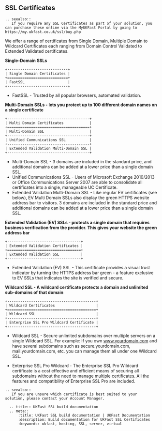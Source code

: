 ## SSL Certificates
```eval_rst
.. seealso::
   If you require any SSL Certificates as part of your solution, you can purchase these online via the MyUKFast Portal by going to https://my.ukfast.co.uk/ssl/buy.php 
```
We offer a range of certificates from Single Domain, Multiple Domain to Wildcard Certificates each ranging from Domain Control Validated to Extended Validated certificates.

**Single-Domain SSLs**
```eval_rst
+----------------------------+
| Single Domain Certificates |
+============================+
| FastSSL                    |
+----------------------------+

```
- FastSSL - Trusted by all popular browsers, automated validation.

**Multi-Domain SSLs - lets you protect up to 100 different domain names on a single certificate**
```eval_rst
+--------------------------------------+
| Multi Domain Certificates            |
+======================================+
| Multi-Domain SSL                     |
+--------------------------------------+
| Unified Communications SSL           |
+--------------------------------------+
| Extended Validation Multi-Domain SSL |
+--------------------------------------+
```
- Multi-Domain SSL -  3 domains are included in the standard price, and additional domains can be added at a lower price than a single domain SSL.
- Unified Communications SSL - Users of Microsoft Exchange 2010/2013 or Office Communications Server 2007 are able to consolidate all certificates into a single, manageable UC Certificate.
- Extended Validation Multi-Domain SSL -  Like regular EV certificates (see below), EV Multi Domain SSLs also display the green HTTPS website address bar to visitors. 3 domains are included in the standard price and additional domains can be added at a lower price than a single domain SSL.

**Extended Validation (EV) SSLs - protects a single domain that requires business verification from the provider. This gives your website the green address bar**
```eval_rst
+----------------------------------+
| Extended Validation Certificates |
+==================================+
| Extended Validation SSL          |
+----------------------------------+
```
- Extended Validation (EV) SSL - This certificate provides a visual trust indicator by turning the HTTPS address bar green - a feature exclusive to EV SSLs that indicates the site is verified and secure.

**Wildcard SSL - A wildcard certificate protects a domain and unlimited sub-domains of that domain**
```eval_rst
+-----------------------------------------+
| Wildcard Certificates                   |
+=========================================+
| Wildcard SSL                            |
+-----------------------------------------+
| Enterprise SSL Pro Wildcard Certificate |
+-----------------------------------------+
```
- Wildcard SSL - Secure unlimited subdomains over multiple servers on a single Wildcard SSL. For example: If you own www.yourdomain.com and have several subdomains such as secure.yourdomain.com, mail.yourdomain.com, etc. you can manage them all under one Wildcard SSL.

- Enterprise SSL Pro Wildcard - The Enterprise SSL Pro Wildcard certificate is a cost effective and efficient means of securing all subdomains without the need to manage multiple certificates. All the features and compatibility of Enterprise SSL Pro are included.

```eval_rst
.. seealso::
   If you are unsure which certificate is best suited to your solution, please contact your Account Manager. 
```
```eval_rst
  .. title:: UKFast SSL build documentation
  .. meta::
      :title: UKFast SSL build documentation | UKFast Documentation
      :description: Build documentation for UKFast SSL Certificates
      :keywords: ukfast, hosting, SSL, server, virtual
      
